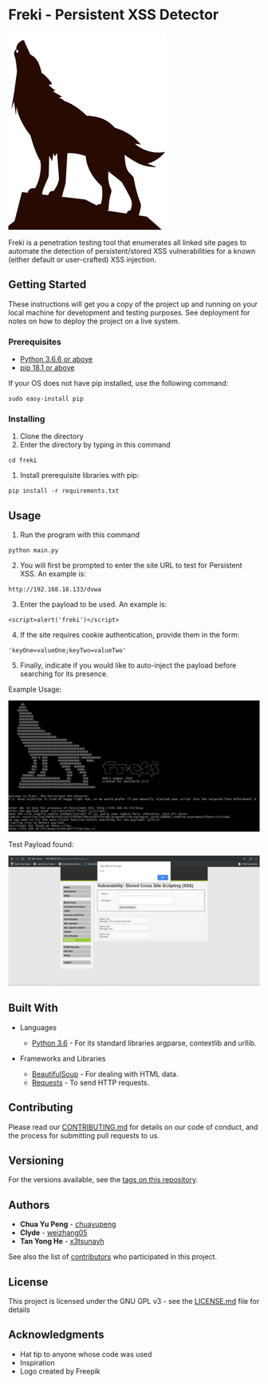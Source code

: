 # Freki - Persistent XSS Detector

![Freki Pic](https://raw.githubusercontent.com/chuayupeng/freki/master/img/freki.jpg)

Freki is a penetration testing tool that enumerates all linked site pages to automate the detection of persistent/stored XSS vulnerabilities for a known (either default or user-crafted) XSS injection.

## Getting Started

These instructions will get you a copy of the project up and running on your local machine for development and testing purposes. See deployment for notes on how to deploy the project on a live system.

### Prerequisites

* [Python 3.6.6 or above](https://www.python.org/)
* [pip 18.1 or above](https://pypi.org/project/pip/)

If your OS does not have pip installed, use the following command:

```
sudo easy-install pip
```

### Installing

1. Clone the directory
2. Enter the directory by typing in this command

```
cd freki
```

1. Install prerequisite libraries with pip:

```
pip install -r requirements.txt
```

## Usage

1. Run the program with this command
```
python main.py
```
2. You will first be prompted to enter the site URL to test for Persistent XSS. An example is:
```
http://192.168.18.133/dvwa
```
3. Enter the payload to be used. An example is:
```
<script>alert('freki')</script>
```
4. If the site requires cookie authentication, provide them in the form:
```
'keyOne=valueOne;keyTwo=valueTwo'
```
5. Finally, indicate if you would like to auto-inject the payload before searching for its presence.

Example Usage:

![Freki Pic](https://raw.githubusercontent.com/chuayupeng/freki/master/img/frekiEg1.jpg)

Test Payload found:

![Freki Pic](https://raw.githubusercontent.com/chuayupeng/freki/master/img/frekiEg2.jpg)

## Built With

* Languages
    * [Python 3.6](https://www.python.org/) - For its standard libraries argparse, contextlib and urllib.

* Frameworks and Libraries
    * [BeautifulSoup](https://www.crummy.com/software/BeautifulSoup/bs4/doc/) - For dealing with HTML data.
    * [Requests](http://docs.python-requests.org/en/master/) - To send HTTP requests.


## Contributing

Please read our [CONTRIBUTING.md](https://github.com/chuayupeng/freki/blob/master/CONTRIBUTING.md) for details on our code of conduct, and the process for submitting pull requests to us.

## Versioning

For the versions available, see the [tags on this repository](https://github.com/chuayupeng/freki/tags). 

## Authors

* **Chua Yu Peng** - [chuayupeng](https://github.com/chuayupeng)
* **Clyde** - [weizhang05](https://github.com/weizhang05)
* **Tan Yong He** - [x3tsunayh](https://github.com/x3tsunayh)

See also the list of [contributors](https://github.com/chuayupeng/freki/contributors) who participated in this project.

## License

This project is licensed under the GNU GPL v3 - see the [LICENSE.md](LICENSE.md) file for details

## Acknowledgments

* Hat tip to anyone whose code was used
* Inspiration
* Logo created by Freepik
